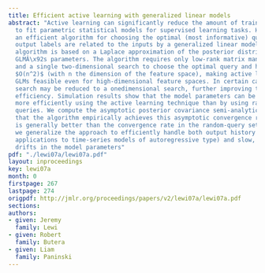 ```yaml
---
title: Efficient active learning with generalized linear models
abstract: "Active learning can significantly reduce the amount of training data required
  to fit parametric statistical models for supervised learning tasks. Here we present
  an efficient algorithm for choosing the optimal (most informative) query when the
  output labels are related to the inputs by a generalized linear model (GLM). The
  algorithm is based on a Laplace approximation of the posterior distribution of the
  GLMÂ\x92s parameters. The algorithm requires only low-rank matrix manipulations
  and a single two-dimensional search to choose the optimal query and has complexity
  $O(n^2)$ (with n the dimension of the feature space), making active learning with
  GLMs feasible even for high-dimensional feature spaces. In certain cases the twodimensional
  search may be reduced to a onedimensional search, further improving the algorithmÂ\x92s
  efficiency. Simulation results show that the model parameters can be estimated much
  more efficiently using the active learning technique than by using randomly chosen
  queries. We compute the asymptotic posterior covariance semi-analytically and demonstrate
  that the algorithm empirically achieves this asymptotic convergence rate, which
  is generally better than the convergence rate in the random-query setting. Finally,
  we generalize the approach to efficiently handle both output history effects (for
  applications to time-series models of autoregressive type) and slow, non-systematic
  drifts in the model parameters"
pdf: "./lewi07a/lewi07a.pdf"
layout: inproceedings
key: lewi07a
month: 0
firstpage: 267
lastpage: 274
origpdf: http://jmlr.org/proceedings/papers/v2/lewi07a/lewi07a.pdf
sections: 
authors:
- given: Jeremy
  family: Lewi
- given: Robert
  family: Butera
- given: Liam
  family: Paninski
---
```

